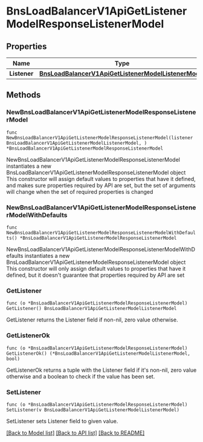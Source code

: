 # BnsLoadBalancerV1ApiGetListenerModelResponseListenerModel

## Properties

Name | Type | Description | Notes
------------ | ------------- | ------------- | -------------
**Listener** | [**BnsLoadBalancerV1ApiGetListenerModelListenerModel**](BnsLoadBalancerV1ApiGetListenerModelListenerModel.md) |  | 

## Methods

### NewBnsLoadBalancerV1ApiGetListenerModelResponseListenerModel

`func NewBnsLoadBalancerV1ApiGetListenerModelResponseListenerModel(listener BnsLoadBalancerV1ApiGetListenerModelListenerModel, ) *BnsLoadBalancerV1ApiGetListenerModelResponseListenerModel`

NewBnsLoadBalancerV1ApiGetListenerModelResponseListenerModel instantiates a new BnsLoadBalancerV1ApiGetListenerModelResponseListenerModel object
This constructor will assign default values to properties that have it defined,
and makes sure properties required by API are set, but the set of arguments
will change when the set of required properties is changed

### NewBnsLoadBalancerV1ApiGetListenerModelResponseListenerModelWithDefaults

`func NewBnsLoadBalancerV1ApiGetListenerModelResponseListenerModelWithDefaults() *BnsLoadBalancerV1ApiGetListenerModelResponseListenerModel`

NewBnsLoadBalancerV1ApiGetListenerModelResponseListenerModelWithDefaults instantiates a new BnsLoadBalancerV1ApiGetListenerModelResponseListenerModel object
This constructor will only assign default values to properties that have it defined,
but it doesn't guarantee that properties required by API are set

### GetListener

`func (o *BnsLoadBalancerV1ApiGetListenerModelResponseListenerModel) GetListener() BnsLoadBalancerV1ApiGetListenerModelListenerModel`

GetListener returns the Listener field if non-nil, zero value otherwise.

### GetListenerOk

`func (o *BnsLoadBalancerV1ApiGetListenerModelResponseListenerModel) GetListenerOk() (*BnsLoadBalancerV1ApiGetListenerModelListenerModel, bool)`

GetListenerOk returns a tuple with the Listener field if it's non-nil, zero value otherwise
and a boolean to check if the value has been set.

### SetListener

`func (o *BnsLoadBalancerV1ApiGetListenerModelResponseListenerModel) SetListener(v BnsLoadBalancerV1ApiGetListenerModelListenerModel)`

SetListener sets Listener field to given value.



[[Back to Model list]](../README.md#documentation-for-models) [[Back to API list]](../README.md#documentation-for-api-endpoints) [[Back to README]](../README.md)


